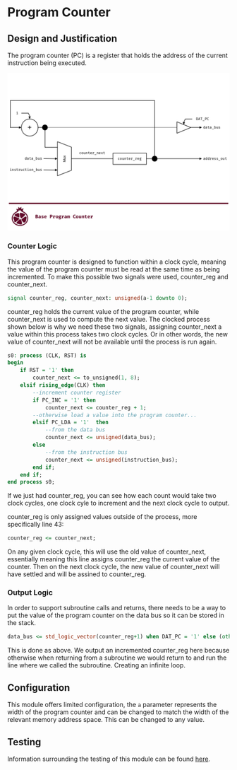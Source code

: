 # Program Counter

## Design and Justification
<!-- Please discuss your design here -->
<!-- Make sure to justify any design choices made where there may be an alternative approach -->
The program counter (PC) is a register that holds the address of the current instruction being executed.

![Program counter block diagram](/images/Program_Counter_Block_Diagram.png)

### Counter Logic
This program counter is designed to function within a clock cycle, meaning the value of the program counter must be read at the same time as being incremented. To make this possible two signals were used, counter_reg and counter_next.

```VHDL
signal counter_reg, counter_next: unsigned(a-1 downto 0);
```

counter_reg holds the current value of the program counter, while counter_next is used to compute the next value. The clocked process shown below is why we need these two signals, assigning counter_next a value within this process takes two clock cycles. Or in other words, the new value of counter_next will not be available until the process is run again.

```VHDL
s0: process (CLK, RST) is
begin
    if RST = '1' then
        counter_next <= to_unsigned(1, 8);
    elsif rising_edge(CLK) then
        --increment counter register
        if PC_INC = '1' then
            counter_next <= counter_reg + 1;
        --otherwise load a value into the program counter...
        elsif PC_LDA = '1'  then
            --from the data bus
            counter_next <= unsigned(data_bus);
        else
            --from the instruction bus
            counter_next <= unsigned(instruction_bus);
        end if;
    end if;
end process s0;
```

If we just had counter_reg, you can see how each count would take two clock cycles, one clock cyle to increment and the next clock cycle to output.

counter_reg is only assigned values outside of the process, more specifically line 43:

```VHDL
counter_reg <= counter_next;
```

On any given clock cycle, this will use the old value of counter_next, essentially meaning this line assigns counter_reg the current value of the counter. Then on the next clock cycle, the new value of counter_next will have settled and will be assined to counter_reg.

### Output Logic
In order to support subroutine calls and returns, there needs to be a way to put the value of the program counter on the data bus so it can be stored in the stack.

```VHDL
data_bus <= std_logic_vector(counter_reg+1) when DAT_PC = '1' else (others => 'Z');
```

This is done as above. We output an incremented counter_reg here because otherwise when returning from a subroutine we would return to and run the line where we called the subroutine. Creating an infinite loop.

## Configuration
This module offers limited configuration, the `a` parameter represents the width of the program counter and can be changed to match the width of the relevant memory address space. This can be changed to any value.

## Testing
Information surrounding the testing of this module can be found [here](https://github.com/Zachary-Pearce/Pomegranate/blob/main/testing/PC/).
